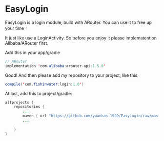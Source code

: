 # EasyLogin

EasyLogin is a login module, build with ARouter. You can use it to free up your time！



It just like use a LoginActivity. So before you enjoy it please implematention Alibaba/ARouter first. 



Add this in your app/gradle

```java
// ARouter
implementation 'com.alibaba:arouter-api:1.5.0'
```



Good! And then please add my repository to your project, like this:



```java
compile('com.fishinwater:login:1.0')
```



At last, add this to project/gradle:



```java
allprojects {
    repositories {
        ...
        maven { url "https://github.com/yuanhao-1999/EasyLogin/raw/master" }
        ...
        
    }
}
```

